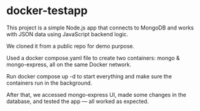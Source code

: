 # docker-testapp


This project is a simple Node.js app that connects to MongoDB and works with JSON data using JavaScript backend logic.

We cloned it from a public repo for demo purpose.

Used a docker compose.yaml file to create two containers: mongo & mongo-express, all on the same Docker network.

Run docker compose up -d to start everything and make sure the containers run in the background.

After that, we accessed mongo-express UI, made some changes in the database, and tested the app — all worked as expected.
